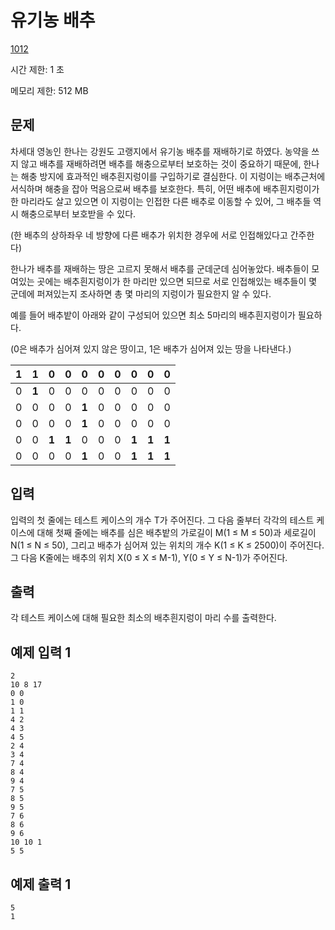 # 유기농 배추

[1012](https://www.acmicpc.net/problem/1012)

시간 제한: 1 초

메모리 제한: 512 MB



## 문제

차세대 영농인 한나는 강원도 고랭지에서 유기농 배추를 재배하기로 하였다. 농약을 쓰지 않고 배추를 재배하려면 배추를  해충으로부터 보호하는 것이 중요하기 때문에, 한나는 해충 방지에 효과적인 배추흰지렁이를 구입하기로 결심한다. 이 지렁이는  배추근처에 서식하며 해충을 잡아 먹음으로써 배추를 보호한다. 특히, 어떤 배추에 배추흰지렁이가 한 마리라도 살고 있으면 이  지렁이는 인접한 다른 배추로 이동할 수 있어, 그 배추들 역시 해충으로부터 보호받을 수 있다.

(한 배추의 상하좌우 네 방향에 다른 배추가 위치한 경우에 서로 인접해있다고 간주한다)

한나가 배추를 재배하는 땅은 고르지 못해서 배추를 군데군데 심어놓았다. 배추들이 모여있는 곳에는 배추흰지렁이가 한 마리만  있으면 되므로 서로 인접해있는 배추들이 몇 군데에 퍼져있는지 조사하면 총 몇 마리의 지렁이가 필요한지 알 수 있다.

예를 들어 배추밭이 아래와 같이 구성되어 있으면 최소 5마리의 배추흰지렁이가 필요하다.

(0은 배추가 심어져 있지 않은 땅이고, 1은 배추가 심어져 있는 땅을 나타낸다.)

| **1** | **1** |   0   |   0   |   0   |  0   |  0   |   0   |   0   |   0   |
| :---: | :---: | :---: | :---: | :---: | :--: | :--: | :---: | :---: | :---: |
|   0   | **1** |   0   |   0   |   0   |  0   |  0   |   0   |   0   |   0   |
|   0   |   0   |   0   |   0   | **1** |  0   |  0   |   0   |   0   |   0   |
|   0   |   0   |   0   |   0   | **1** |  0   |  0   |   0   |   0   |   0   |
|   0   |   0   | **1** | **1** |   0   |  0   |  0   | **1** | **1** | **1** |
|   0   |   0   |   0   |   0   | **1** |  0   |  0   | **1** | **1** | **1** |



## 입력

입력의 첫 줄에는 테스트 케이스의 개수 T가 주어진다. 그 다음 줄부터 각각의 테스트 케이스에 대해 첫째 줄에는 배추를 심은 
배추밭의 가로길이 M(1 ≤ M ≤ 50)과 세로길이 N(1 ≤ N ≤ 50), 그리고 배추가 심어져 있는 위치의 개수 K(1 ≤
K ≤ 2500)이 주어진다. 그 다음 K줄에는 배추의 위치 X(0 ≤ X ≤ M-1), Y(0 ≤ Y ≤ N-1)가 주어진다.



## 출력

각 테스트 케이스에 대해 필요한 최소의 배추흰지렁이 마리 수를 출력한다.



## 예제 입력 1

```
2
10 8 17
0 0
1 0
1 1
4 2
4 3
4 5
2 4
3 4
7 4
8 4
9 4
7 5
8 5
9 5
7 6
8 6
9 6
10 10 1
5 5
```



## 예제 출력 1

```
5
1
```
